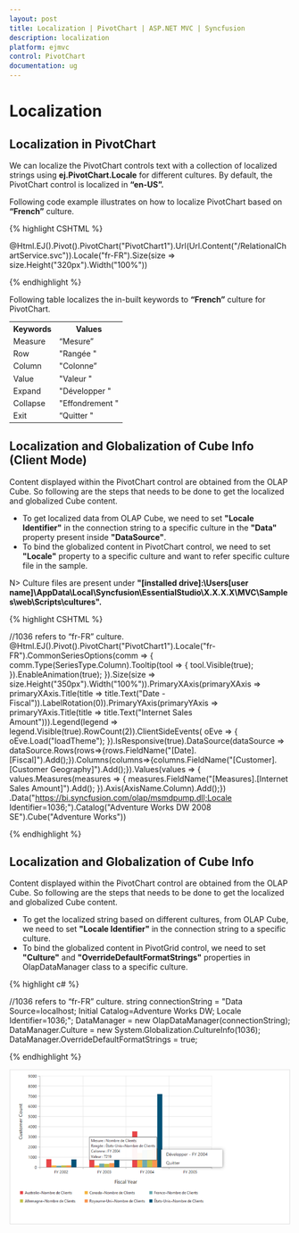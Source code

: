 ```yaml
---
layout: post
title: Localization | PivotChart | ASP.NET MVC | Syncfusion
description: localization
platform: ejmvc
control: PivotChart
documentation: ug
---
```


# Localization

## Localization in PivotChart

We can localize the PivotChart controls text with a collection of localized strings using **ej.PivotChart.Locale** for different cultures. By default, the PivotChart control is localized in **“en-US”.**

Following code example illustrates on how to localize PivotChart based on **“French”** culture.

{% highlight CSHTML %}

@Html.EJ().Pivot().PivotChart("PivotChart1").Url(Url.Content("/RelationalChartService.svc")).Locale("fr-FR").Size(size => size.Height("320px").Width("100%"))

<script type="text/javascript">
    ej.PivotChart.Locale["fr-FR"] = {
        Measure: "Mesure",
        Row: "Rangée",
        Column: "Colonne",
        Value: "Valeur",
        Expand: "Développer",
        Collapse: "Effondrement",
        Exit: "Quitter"
    };
</script>

{% endhighlight %}

Following table localizes the in-built keywords to **“French”** culture for PivotChart.

<table>
<tr>
<th>
Keywords</th><th>
Values</th>
</tr>
<tr><td>
Measure</td><td>
“Mesure”</td>
</tr>
<tr><td>
Row</td><td>
"Rangée "</td>
</tr>
<tr><td>
Column</td><td>
"Colonne”</td>
</tr>
<tr><td>
Value</td><td>
"Valeur "</td>
</tr>
<tr><td>
Expand</td><td>
"Développer "</td>
</tr>
<tr><td>
Collapse</td><td>
"Effondrement "</td>
</tr>
<tr><td>
Exit</td><td>
“Quitter "</td>
</tr>
</table>

## Localization and Globalization of Cube Info (Client Mode)

Content displayed within the PivotChart control are obtained from the OLAP Cube. So following are the steps that needs to be done to get the localized and globalized Cube content.

* To get localized data from OLAP Cube, we need to set **"Locale Identifier"** in the connection string to a specific culture in the **"Data"** property present inside **"DataSource"**.
* To bind the globalized content in PivotChart control, we need to set **"Locale"** property to a specific culture and want to refer specific culture file in the sample.

N> Culture files are present under **"[installed drive]:\Users\[user name]\AppData\Local\Syncfusion\EssentialStudio\X.X.X.X\MVC\Samples\web\Scripts\cultures".**

{% highlight CSHTML %}

//1036 refers to “fr-FR” culture.
 @Html.EJ().Pivot().PivotChart("PivotChart1").Locale("fr-FR").CommonSeriesOptions(comm => { comm.Type(SeriesType.Column).Tooltip(tool => { tool.Visible(true); }).EnableAnimation(true); }).Size(size => size.Height("350px").Width("100%")).PrimaryXAxis(primaryXAxis => primaryXAxis.Title(title => title.Text("Date - Fiscal")).LabelRotation(0)).PrimaryYAxis(primaryYAxis => primaryYAxis.Title(title => title.Text("Internet Sales Amount"))).Legend(legend => legend.Visible(true).RowCount(2)).ClientSideEvents(
                  oEve => { oEve.Load("loadTheme"); }).IsResponsive(true).DataSource(dataSource => dataSource.Rows(rows=>{rows.FieldName("[Date].[Fiscal]").Add();}).Columns(columns=>{columns.FieldName("[Customer].[Customer Geography]").Add();}).Values(values => { values.Measures(measures => { measures.FieldName("[Measures].[Internet Sales Amount]").Add(); }).Axis(AxisName.Column).Add();})
.Data("https://bi.syncfusion.com/olap/msmdpump.dll;Locale Identifier=1036;").Catalog("Adventure Works DW 2008 SE").Cube("Adventure Works"))

{% endhighlight %}

## Localization and Globalization of Cube Info

Content displayed within the PivotChart control are obtained from the OLAP Cube. So following are the steps that needs to be done to get the localized and globalized Cube content.

* To get the localized string based on different cultures, from OLAP Cube, we need to set **"Locale Identifier"** in the connection string to a specific culture.
* To bind the globalized content in PivotGrid control, we need to set **"Culture"** and **"OverrideDefaultFormatStrings"** properties in OlapDataManager class to a specific culture.

{% highlight c# %}

//1036 refers to “fr-FR” culture.
string connectionString = "Data Source=localhost; Initial Catalog=Adventure Works DW; Locale Identifier=1036;";
DataManager = new OlapDataManager(connectionString);
DataManager.Culture = new System.Globalization.CultureInfo(1036);
DataManager.OverrideDefaultFormatStrings = true;

{% endhighlight %}

![Localization support in ASP NET MVC pivot chart control](Localization-and-Translation-support_images/Localization-and-Translation-support_img1.png)

